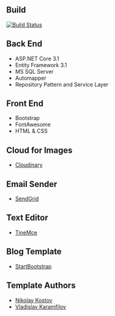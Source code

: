 ## Build
[logo]: https://dev.azure.com/StoyanShopov/StoyanShopov/_apis/build/status/StoyanShopov.MyBlog?branchName=master&jobName=Job
[![Build Status](https://dev.azure.com/StoyanShopov/StoyanShopov/_apis/build/status/StoyanShopov.MyBlog?branchName=master&jobName=Job)](https://dev.azure.com/StoyanShopov/StoyanShopov/_build/latest?definitionId=1&branchName=master)

## Back End
- ASP.NET Core 3.1
- Entity Framework 3.1
- MS SQL Server
- Automapper
- Repository Pattern and Service Layer

## Front End
- Bootstrap
- FontAwesome
- HTML & CSS

## Cloud for Images
- [Cloudinary](https://cloudinary.com/)

## Email Sender
- [SendGrid](https://sendgrid.com/)

## Text Editor
- [TineMce](https://www.tiny.cloud/)

## Blog Template
- [StartBootstrap](https://startbootstrap.com/themes/clean-blog/)

## Template Authors

- [Nikolay Kostov](https://github.com/NikolayIT)
- [Vladislav Karamfilov](https://github.com/vladislav-karamfilov)

